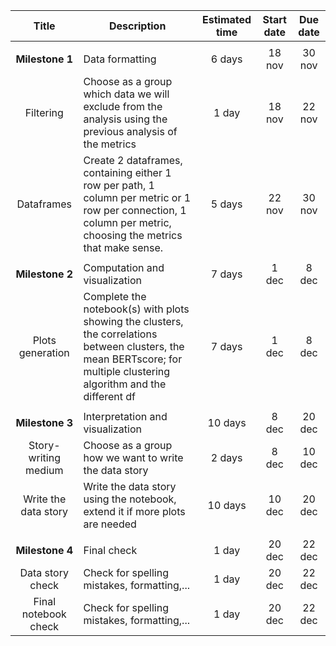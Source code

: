 |         Title        | Description                                                                                                                                                                | Estimated time | Start date | Due date |
|:--------------------:|----------------------------------------------------------------------------------------------------------------------------------------------------------------------------|:--------------:|:----------:|:--------:|
|                      |                                                                                                                                                                            |                |            |          |
|    **Milestone 1**   | Data formatting                                                                                                                                                            |     6 days     |   18 nov   |  30 nov  |
|       Filtering      | Choose as a group which data we will exclude  from the analysis using the previous  analysis of the metrics                                                                |      1 day     |   18 nov   |  22 nov  |
|      Dataframes      | Create 2 dataframes, containing either 1 row per path, 1 column per metric or 1 row per  connection, 1 column per metric, choosing the metrics that make sense.            |     5 days     |   22 nov   |  30 nov  |
|                      |                                                                                                                                                                            |                |            |          |
|    **Milestone 2**   | Computation and visualization                                                                                                                                              |     7 days     |    1 dec   |   8 dec  |
|   Plots generation   | Complete the notebook(s) with plots showing  the clusters, the correlations between  clusters, the mean BERTscore; for multiple  clustering algorithm and the different df |     7 days     |    1 dec   |   8 dec  |
|                      |                                                                                                                                                                            |                |            |          |
|    **Milestone 3**   | Interpretation and visualization                                                                                                                                           |     10 days    |    8 dec   |  20 dec  |
| Story-writing medium | Choose as a group how we want to write the data story                                                                                                                      |     2 days     |    8 dec   |  10 dec  |
| Write the data story | Write the data story using the notebook, extend it if more plots are needed                                                                                                |     10 days    |   10 dec   |  20 dec  |
|                      |                                                                                                                                                                            |                |            |          |
|    **Milestone 4**   | Final check                                                                                                                                                                |      1 day     |   20 dec   |  22 dec  |
|   Data story check   | Check for spelling mistakes, formatting,...                                                                                                                                |      1 day     |   20 dec   |  22 dec  |
| Final notebook check | Check for spelling mistakes, formatting,...                                                                                                                                |      1 day     |   20 dec   |  22 dec  |

